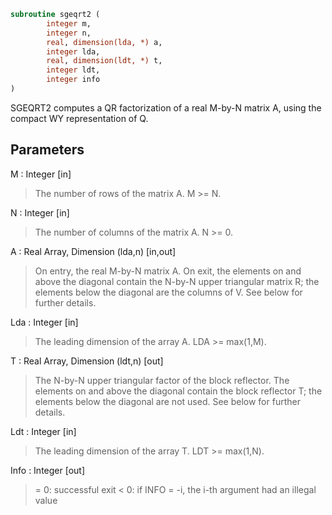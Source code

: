 ```fortran
subroutine sgeqrt2 (
		integer m,
		integer n,
		real, dimension(lda, *) a,
		integer lda,
		real, dimension(ldt, *) t,
		integer ldt,
		integer info
)
```

 SGEQRT2 computes a QR factorization of a real M-by-N matrix A,
 using the compact WY representation of Q.

## Parameters
M : Integer [in]
> The number of rows of the matrix A.  M >= N.

N : Integer [in]
> The number of columns of the matrix A.  N >= 0.

A : Real Array, Dimension (lda,n) [in,out]
> On entry, the real M-by-N matrix A.  On exit, the elements on and
> above the diagonal contain the N-by-N upper triangular matrix R; the
> elements below the diagonal are the columns of V.  See below for
> further details.

Lda : Integer [in]
> The leading dimension of the array A.  LDA >= max(1,M).

T : Real Array, Dimension (ldt,n) [out]
> The N-by-N upper triangular factor of the block reflector.
> The elements on and above the diagonal contain the block
> reflector T; the elements below the diagonal are not used.
> See below for further details.

Ldt : Integer [in]
> The leading dimension of the array T.  LDT >= max(1,N).

Info : Integer [out]
> = 0: successful exit
> < 0: if INFO = -i, the i-th argument had an illegal value

